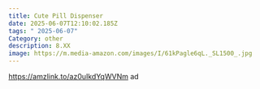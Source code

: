 ```yaml
---
title: Cute Pill Dispenser
date: 2025-06-07T12:10:02.185Z
tags: " 2025-06-07"
Category: other
description: 8.XX
image: https://m.media-amazon.com/images/I/61kPagle6qL._SL1500_.jpg
---
```

https://amzlink.to/az0uIkdYqWVNm      ad